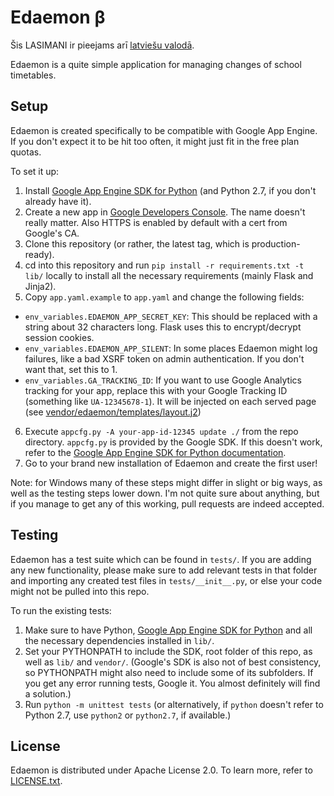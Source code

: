 # Edaemon β

Šis LASIMANI ir pieejams arī [latviešu valodā](README.LV.md).

Edaemon is a quite simple application for managing changes of school timetables.

## Setup

Edaemon is created specifically to be compatible with Google App Engine. If you
don't expect it to be hit too often, it might just fit in the free plan quotas.

To set it up:

1. Install [Google App Engine SDK for Python](https://cloud.google.com/appengine/downloads)
  (and Python 2.7, if you don't already have it).
2. Create a new app in [Google Developers Console](https://console.developers.google.com).
  The name doesn't really matter. Also HTTPS is enabled by default with a cert from Google's CA.
3. Clone this repository (or rather, the latest tag, which is production-ready).
4. cd into this repository and run `pip install -r requirements.txt -t lib/` locally
  to install all the necessary requirements (mainly Flask and Jinja2).
5. Copy `app.yaml.example` to `app.yaml` and change the following fields:
  - `env_variables.EDAEMON_APP_SECRET_KEY`: This should be replaced with a string
  about 32 characters long. Flask uses this to encrypt/decrypt session cookies.
  - `env_variables.EDAEMON_APP_SILENT`: In some places Edaemon might log failures,
  like a bad XSRF token on admin authentication. If you don't want that, set this to 1.
  - `env_variables.GA_TRACKING_ID`: If you want to use Google Analytics tracking
  for your app, replace this with your Google Tracking ID (something like `UA-12345678-1`).
  It will be injected on each served page (see
  [vendor/edaemon/templates/layout.j2](vendor/edaemon/template/layout.j2))
6. Execute `appcfg.py -A your-app-id-12345 update ./` from the repo directory.
  `appcfg.py` is provided by the Google SDK. If this doesn't work, refer to the
  [Google App Engine SDK for Python documentation](https://cloud.google.com/appengine/docs/python/).
7. Go to your brand new installation of Edaemon and create the first user!

Note: for Windows many of these steps might differ in slight or big ways, as well
as the testing steps lower down. I'm not quite sure about anything, but if you
manage to get any of this working, pull requests are indeed accepted.

## Testing

Edaemon has a test suite which can be found in `tests/`. If you are adding any new
functionality, please make sure to add relevant tests in that folder and importing
any created test files in `tests/__init__.py`, or else your code might not be
pulled into this repo.

To run the existing tests:

1. Make sure to have Python,
  [Google App Engine SDK for Python](https://cloud.google.com/appengine/downloads)
  and all the necessary dependencies installed in `lib/`.
2. Set your PYTHONPATH to include the SDK, root folder of this repo, as well as
  `lib/` and `vendor/`.
  (Google's SDK is also not of best consistency, so PYTHONPATH might also need to
  include some of its subfolders. If you get any error running tests, Google it.
  You almost definitely will find a solution.)
3. Run `python -m unittest tests` (or alternatively, if `python` doesn't refer
  to Python 2.7, use `python2` or `python2.7`, if available.)

## License

Edaemon is distributed under Apache License 2.0. To learn more, refer to
[LICENSE.txt](LICENSE.txt).
